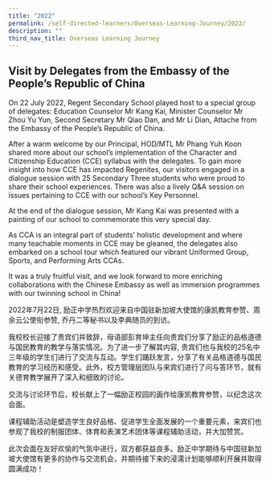 ```yaml
---
title: "2022"
permalink: /self-directed-learners/Overseas-Learning-Journey/2022/
description: ""
third_nav_title: Overseas Learning Journey
---
```

## Visit by Delegates from the Embassy of the People’s Republic of China

On 22 July 2022, Regent Secondary School played host to a special group of delegates: Education Counselor Mr Kang Kai, Minister Counselor Mr Zhou Yu Yun, Second Secretary Mr Qiao Dan, and Mr Li Dian, Attache from the Embassy of the People’s Republic of China.

After a warm welcome by our Principal, HOD/MTL Mr Phang Yuh Koon shared more about our school’s implementation of the Character and Citizenship Education (CCE) syllabus with the delegates. To gain more insight into how CCE has impacted Regenites, our visitors engaged in a dialogue session with 25 Secondary Three students who were proud to share their school experiences. There was also a lively Q&A session on issues pertaining to CCE with our school’s Key Personnel. 

At the end of the dialogue session, Mr Kang Kai was presented with a painting of our school to commemorate this very special day. 

As CCA is an integral part of students’ holistic development and where many teachable moments in CCE may be gleaned, the delegates also embarked on a school tour which featured our vibrant Uniformed Group, Sports, and Performing Arts CCAs. 

It was a truly fruitful visit, and we look forward to more enriching collaborations with the Chinese Embassy as well as immersion programmes with our twinning school in China!

2022年7月22日, 励正中学热烈欢迎来自中国驻新加坡大使馆的康凯教育参赞、周余云公使衔参赞, 乔丹二等秘书以及李典随员的到访。

我校校长迎接了贵宾们并致辞，母语部彭育坤主任向贵宾们分享了励正的品格道德与国民教育的教学与落实情况。为了进一步了解其内容, 贵宾们也与我校的25名中三年级的学生们进行了交流与互动。学生们踊跃发言，分享了有关品格道德与国民教育的学习经历和感受。此外，校方管理层团队与来宾们进行了问与答环节，就有关德育教学展开了深入和细致的讨论。

交流与讨论环节后，校长献上了一幅励正校园的画作给康凯教育参赞，以纪念这次会面。

课程辅助活动是塑造学生良好品格、促进学生全面发展的一个重要元素，来宾们也参观了我校的制服团体、体育和表演艺术团体等课程辅助活动，并大加赞赏。

此次会面在友好欢愉的气氛中进行，双方都获益良多。励正中学期待与中国驻新加坡大使馆有更多的协作与交流机会，并期待接下来的浸濡计划能够顺利开展并取得圆满成功！

